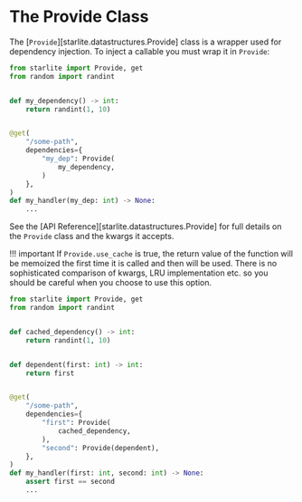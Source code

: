# The Provide Class

The [`Provide`][starlite.datastructures.Provide] class is a wrapper used for dependency injection.
To inject a callable you must wrap it in `Provide`:

```python
from starlite import Provide, get
from random import randint


def my_dependency() -> int:
    return randint(1, 10)


@get(
    "/some-path",
    dependencies={
        "my_dep": Provide(
            my_dependency,
        )
    },
)
def my_handler(my_dep: int) -> None:
    ...
```

See the [API Reference][starlite.datastructures.Provide] for full details on the `Provide` class and the kwargs it accepts.

!!! important
    If `Provide.use_cache` is true, the return value of the function will be memoized the first time it is called and
    then will be used. There is no sophisticated comparison of kwargs, LRU implementation etc. so you should be careful
    when you choose to use this option.


```python
from starlite import Provide, get
from random import randint


def cached_dependency() -> int:
    return randint(1, 10)


def dependent(first: int) -> int:
    return first


@get(
    "/some-path",
    dependencies={
        "first": Provide(
            cached_dependency,
        ),
        "second": Provide(dependent),
    },
)
def my_handler(first: int, second: int) -> None:
    assert first == second
    ...
```

